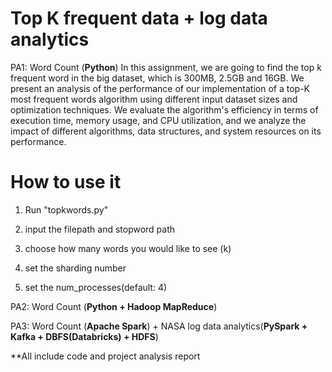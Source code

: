 # Top K frequent data + log data analytics

PA1: Word Count (**Python**)
In this assignment, we are going to find the top k frequent word in the big dataset, which is 300MB, 2.5GB and 16GB. We present an analysis of the performance of our implementation of a top-K most frequent words algorithm using different input dataset sizes and optimization techniques. We evaluate the algorithm's efficiency in terms of execution time, memory usage, and CPU utilization, and we analyze the impact of different algorithms, data structures, and system resources on its performance. 

# How to use it
1. Run "topkwords.py"

2. input the filepath and stopword path

3. choose how many words you would like to see (k)

4. set the sharding number

5. set the num_processes(default: 4)



PA2: Word Count (**Python + Hadoop MapReduce**)

PA3: Word Count (**Apache Spark**) + NASA log data analytics(**PySpark + Kafka + DBFS(Databricks) + HDFS**)

**All include code and project analysis report
